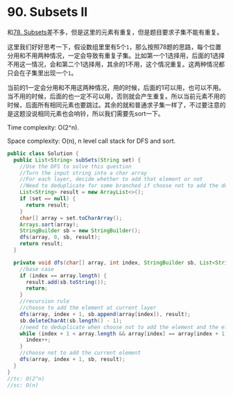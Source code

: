 # 90. Subsets II

和[78. Subsets](78-Subsets.md)差不多，但是这里的元素有重复，但是题目要求子集不能有重复。

这里我们好好思考一下，假设数组里里有5个`1`，那么按照78题的思路，每个位置分用和不用两种情况，一定会导致有重复子集。比如第一个1选择用，后面的1选择不用这一情况，会和第二个1选择用，其余的1不用，这个情况重复。这两种情况都只会在子集里出现一个`1`。

当前的1一定会分用和不用这两种情况，用的时候，后面的1可以用，也可以不用。当不用的时候，后面的也一定不可以用，否则就会产生重复。所以当前元素不用的时候，后面所有相同元素也要跳过。其余的就和普通求子集一样了，不过要注意的是这题没说相同元素也会响铃，所以我们需要先sort一下。

Time complexity: O(2^n).

Space complexity: O(n), n level call stack for DFS and sort.

```java
public class Solution {
  public List<String> subSets(String set) {
    //Use the DFS to solve this question
    //Turn the input string into a char array
    //For each layer, decide whether to add that element or not
    //Need to deduplicate for some branched if choose not to add the duplicate element
    List<String> result = new ArrayList<>();
    if (set == null) {
      return result;
    }
    char[] array = set.toCharArray();
    Arrays.sort(array);
    StringBuilder sb = new StringBuilder();
    dfs(array, 0, sb, result);
    return result;
  }

  private void dfs(char[] array, int index, StringBuilder sb, List<String> result) {
    //base case
    if (index == array.length) {
      result.add(sb.toString());
      return;
    }
    //recursion rule
    //choose to add the element at current layer
    dfs(array, index + 1, sb.append(array[index]), result);
    sb.deleteCharAt(sb.length() - 1);
    //need to deduplicate when choose not to add the element and the element is the same with the following one
    while (index + 1 < array.length && array[index] == array[index + 1]) {
      index++;
    }
    //choose not to add the current element
    dfs(array, index + 1, sb, result);
  }
}
//tc: O(2^n)
//sc: O(n)
```

